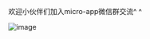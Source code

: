
欢迎小伙伴们加入micro-app微信群交流^ ^

![image](https://github.com/user-attachments/assets/35f37851-32e1-4751-aa80-2cfc28741988)





















